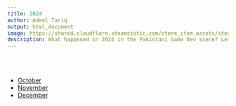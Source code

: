 ```yaml
---
title: 2024
author: Adeel Tariq
output: html_document
image: https://shared.cloudflare.steamstatic.com/store_item_assets/steam/apps/3107900/header.jpg
description: What happened in 2024 in the Pakistani Game Dev scene? Let's find out.
---
```


<br>
<br>

- [October](october)
- [November](november)
- [December](december)
